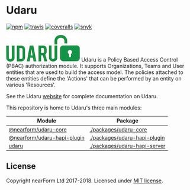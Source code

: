 # Udaru
[![npm][npm-badge]][npm-url]
[![travis][travis-badge]][travis-url]
[![coveralls][coveralls-badge]][coveralls-url]
[![snyk][snyk-badge]][snyk-url]

![Udaru](./docs/logo.jpg)
Udaru is a Policy Based Access Control (PBAC) authorization module. It supports Organizations, Teams and User entities that are used to build the access model. The policies attached to these entities define the 'Actions' that can be performed by an entity on various 'Resources'.

See the Udaru [website](https://nearform.github.io/udaru/) for complete documentation on Udaru.

This repository is home to Udaru's three main modules:

| Module                                                                                         | Package                                                      |
| ------                                                                                         | -------                                                      |
| [@nearform/udaru-core](https://www.npmjs.com/package/@nearform/udaru-core)                     | [./packages/udaru-core](./packages/udaru-core)               |
| [@nearform/udaru-hapi-plugin](https://www.npmjs.com/package/udaru/@nearform/udaru-hapi-plugin) | [./packages/udaru-hapi-plugin](./packages/udaru-hapi-plugin) |
| [udaru](https://www.npmjs.com/package/udaru)                                                   | [./packages/udaru-hapi-server](./packages/udaru-hapi-server) |


## License

Copyright nearForm Ltd 2017-2018. Licensed under [MIT license](https://choosealicense.com/licenses/mit).


[travis-badge]: https://travis-ci.org/nearform/udaru.svg?branch=master
[travis-url]: https://travis-ci.org/nearform/udaru
[npm-badge]: https://badge.fury.io/js/udaru.svg
[npm-url]: https://npmjs.org/package/udaru

[coveralls-badge]: https://coveralls.io/repos/nearform/udaru/badge.svg?branch=master&service=github
[coveralls-url]: https://coveralls.io/github/nearform/udaru?branch=master
[snyk-badge]: https://snyk.io/test/github/nearform/udaru/badge.svg
[snyk-url]: https://snyk.io/test/github/nearform/udaru
